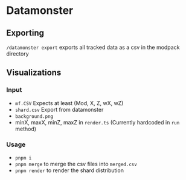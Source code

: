 # Datamonster

## Exporting

`/datamonster export` exports all tracked data as a csv in the modpack directory

## Visualizations

### Input

- `mf.CSV` Expects at least (Mod, X, Z, wX, wZ)
- `shard.csv` Export from datamonster
- `background.png`
- minX, maxX, minZ, maxZ in `render.ts` (Currently hardcoded in `run` method)

### Usage
- `pnpm i`
- `pnpm merge` to merge the csv files into `merged.csv`
- `pnpm render` to render the shard distribution
